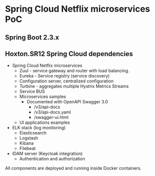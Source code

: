 # Spring Cloud Netflix microservices PoC

## Spring Boot 2.3.x
## Hoxton.SR12 Spring Cloud dependencies

- Spring Cloud Netflix microservices
  - Zuul - service gateway and router with load balancing.
  - Eureka - Service registry (service discovery)
  - Configuration server, centralized configuration
  - Turbine - aggregates multiple Hystrix Metrics Streams
  - Service BUS
  - Microservices samples
    - Documented with OpenAPI Swagger 3.0
      - /v3/api-docs
      - /v3/api-docs.yaml
      - /swagger-ui.html
  - UI applications examples
- ELK stack (log monitoring)
  - Elasticsearch
  - Logstash
  - Kibana
  - Filebeat
- IDAM server (Keycloak integration)
  - Authentication and authorization

All components are deployed and running inside Docker containers.